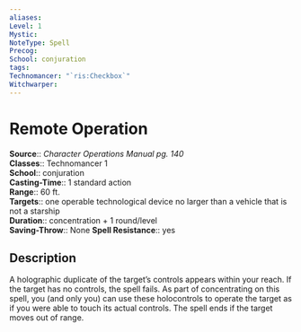 ```yaml
---
aliases: 
Level: 1
Mystic: 
NoteType: Spell
Precog: 
School: conjuration 
tags: 
Technomancer: "`ris:Checkbox`"
Witchwarper: 
---
```


# Remote Operation

**Source**:: _Character Operations Manual pg. 140_  
**Classes**:: Technomancer 1  
**School**:: conjuration  
**Casting-Time**:: 1 standard action  
**Range**:: 60 ft.  
**Targets**:: one operable technological device no larger than a vehicle that is not a starship  
**Duration**:: concentration + 1 round/level  
**Saving-Throw**:: None
**Spell Resistance**:: yes

## Description

A holographic duplicate of the target’s controls appears within your reach. If the target has no controls, the spell fails. As part of concentrating on this spell, you (and only you) can use these holocontrols to operate the target as if you were able to touch its actual controls. The spell ends if the target moves out of range.
